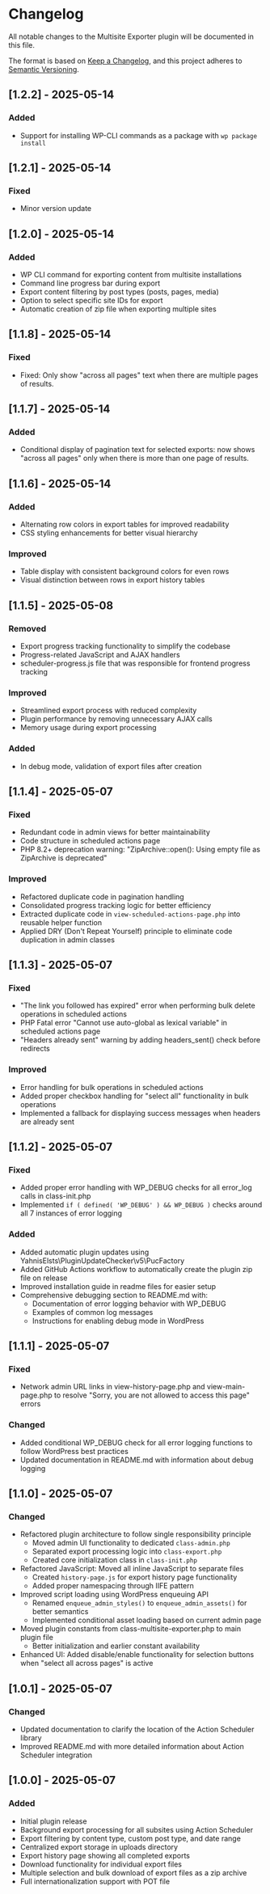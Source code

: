 # Changelog
All notable changes to the Multisite Exporter plugin will be documented in this file.

The format is based on [Keep a Changelog](https://keepachangelog.com/en/1.0.0/),
and this project adheres to [Semantic Versioning](https://semver.org/spec/v2.0.0.html).

## [1.2.2] - 2025-05-14
### Added
- Support for installing WP-CLI commands as a package with `wp package install`

## [1.2.1] - 2025-05-14
### Fixed
- Minor version update

## [1.2.0] - 2025-05-14 
### Added
- WP CLI command for exporting content from multisite installations
- Command line progress bar during export
- Export content filtering by post types (posts, pages, media)
- Option to select specific site IDs for export
- Automatic creation of zip file when exporting multiple sites

## [1.1.8] - 2025-05-14
### Fixed
- Fixed: Only show "across all pages" text when there are multiple pages of results.

## [1.1.7] - 2025-05-14
### Added
- Conditional display of pagination text for selected exports: now shows "across all pages" only when there is more than one page of results.

## [1.1.6] - 2025-05-14
### Added
- Alternating row colors in export tables for improved readability
- CSS styling enhancements for better visual hierarchy

### Improved
- Table display with consistent background colors for even rows
- Visual distinction between rows in export history tables

## [1.1.5] - 2025-05-08
### Removed
- Export progress tracking functionality to simplify the codebase
- Progress-related JavaScript and AJAX handlers
- scheduler-progress.js file that was responsible for frontend progress tracking

### Improved
- Streamlined export process with reduced complexity
- Plugin performance by removing unnecessary AJAX calls
- Memory usage during export processing

### Added
- In debug mode, validation of export files after creation


## [1.1.4] - 2025-05-07
### Fixed
- Redundant code in admin views for better maintainability
- Code structure in scheduled actions page
- PHP 8.2+ deprecation warning: "ZipArchive::open(): Using empty file as ZipArchive is deprecated"

### Improved
- Refactored duplicate code in pagination handling
- Consolidated progress tracking logic for better efficiency
- Extracted duplicate code in `view-scheduled-actions-page.php` into reusable helper function
- Applied DRY (Don't Repeat Yourself) principle to eliminate code duplication in admin classes

## [1.1.3] - 2025-05-07
### Fixed
- "The link you followed has expired" error when performing bulk delete operations in scheduled actions
- PHP Fatal error "Cannot use auto-global as lexical variable" in scheduled actions page
- "Headers already sent" warning by adding headers_sent() check before redirects

### Improved
- Error handling for bulk operations in scheduled actions
- Added proper checkbox handling for "select all" functionality in bulk operations
- Implemented a fallback for displaying success messages when headers are already sent

## [1.1.2] - 2025-05-07
### Fixed
- Added proper error handling with WP_DEBUG checks for all error_log calls in class-init.php
- Implemented `if ( defined( 'WP_DEBUG' ) && WP_DEBUG )` checks around all 7 instances of error logging

### Added
- Added automatic plugin updates using YahnisElsts\PluginUpdateChecker\v5\PucFactory
- Added GitHub Actions workflow to automatically create the plugin zip file on release
- Improved installation guide in readme files for easier setup
- Comprehensive debugging section to README.md with:
  - Documentation of error logging behavior with WP_DEBUG
  - Examples of common log messages
  - Instructions for enabling debug mode in WordPress

## [1.1.1] - 2025-05-07
### Fixed
- Network admin URL links in view-history-page.php and view-main-page.php to resolve "Sorry, you are not allowed to access this page" errors

### Changed
- Added conditional WP_DEBUG check for all error logging functions to follow WordPress best practices
- Updated documentation in README.md with information about debug logging

## [1.1.0] - 2025-05-07
### Changed
- Refactored plugin architecture to follow single responsibility principle
  - Moved admin UI functionality to dedicated `class-admin.php`
  - Separated export processing logic into `class-export.php`
  - Created core initialization class in `class-init.php`
- Refactored JavaScript: Moved all inline JavaScript to separate files
  - Created `history-page.js` for export history page functionality
  - Added proper namespacing through IIFE pattern
- Improved script loading using WordPress enqueuing API
  - Renamed `enqueue_admin_styles()` to `enqueue_admin_assets()` for better semantics
  - Implemented conditional asset loading based on current admin page
- Moved plugin constants from class-multisite-exporter.php to main plugin file
  - Better initialization and earlier constant availability
- Enhanced UI: Added disable/enable functionality for selection buttons when "select all across pages" is active

## [1.0.1] - 2025-05-07
### Changed
- Updated documentation to clarify the location of the Action Scheduler library
- Improved README.md with more detailed information about Action Scheduler integration

## [1.0.0] - 2025-05-07
### Added
- Initial plugin release
- Background export processing for all subsites using Action Scheduler
- Export filtering by content type, custom post type, and date range
- Centralized export storage in uploads directory
- Export history page showing all completed exports
- Download functionality for individual export files
- Multiple selection and bulk download of export files as a zip archive
- Full internationalization support with POT file